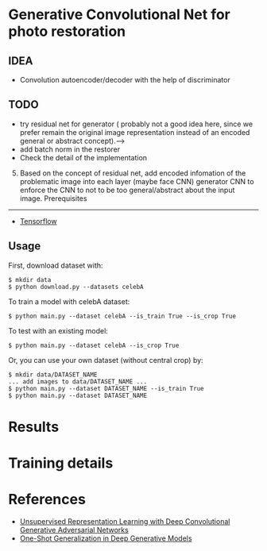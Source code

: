 Generative Convolutional Net for photo restoration
====================
## IDEA
* Convolution autoencoder/decoder with the help of discriminator

## TODO
* try residual net for generator ( probably not a good idea here, since we prefer remain the original image representation instead of an encoded general or abstract concept).-->
* add batch norm in the restorer
* Check the detail of the implementation 

5. Based on the concept of residual net, add encoded infomation of the problematic image into each layer (maybe face CNN) generator CNN to enforce the CNN to not to be too general/abstract about the input image.
Prerequisites
-------------
- [Tensorflow](https://www.tensorflow.org/)

Usage
-----
First, download dataset with:

    $ mkdir data
    $ python download.py --datasets celebA

To train a model with celebA dataset:

    $ python main.py --dataset celebA --is_train True --is_crop True

To test with an existing model:

    $ python main.py --dataset celebA --is_crop True

Or, you can use your own dataset (without central crop) by:

    $ mkdir data/DATASET_NAME
    ... add images to data/DATASET_NAME ...
    $ python main.py --dataset DATASET_NAME --is_train True
    $ python main.py --dataset DATASET_NAME

# Results

# Training details

# References
 * [Unsupervised Representation Learning with Deep Convolutional Generative Adversarial Networks](https://github.com/Newmu/dcgan_code)
 * [One-Shot Generalization in Deep Generative Models](http://arxiv.org/pdf/1603.05027.pdf)
